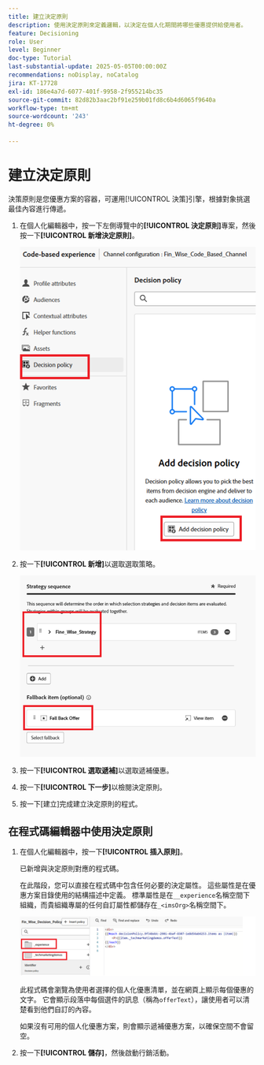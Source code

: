 ```yaml
---
title: 建立決定原則
description: 使用決定原則來定義邏輯，以決定在個人化期間將哪些優惠提供給使用者。
feature: Decisioning
role: User
level: Beginner
doc-type: Tutorial
last-substantial-update: 2025-05-05T00:00:00Z
recommendations: noDisplay, noCatalog
jira: KT-17728
exl-id: 186e4a7d-6077-401f-9958-2f955214bc35
source-git-commit: 82d82b3aac2bf91e259b01fd8c6b4d6065f9640a
workflow-type: tm+mt
source-wordcount: '243'
ht-degree: 0%

---
```


# 建立決定原則

決策原則是您優惠方案的容器，可運用[!UICONTROL 決策]引擎，根據對象挑選最佳內容進行傳遞。

1. 在個人化編輯器中，按一下左側導覽中的&#x200B;**[!UICONTROL 決定原則]**&#x200B;專案，然後按一下&#x200B;**[!UICONTROL 新增決定原則]**。

   ![create-decision-policy](assets/decision-policy.png)

1. 按一下&#x200B;**[!UICONTROL 新增]**&#x200B;以選取選取策略。

   ![決定原則](assets/decision-policy2.png)

1. 按一下&#x200B;**[!UICONTROL 選取遞補]**&#x200B;以選取遞補優惠。
1. 按一下&#x200B;**[!UICONTROL 下一步]**&#x200B;以檢閱決定原則。
1. 按一下[建立&#x200B;**&#x200B;**]完成建立決定原則的程式。

## 在程式碼編輯器中使用決定原則

1. 在個人化編輯器中，按一下&#x200B;**[!UICONTROL 插入原則]**。

   已新增與決定原則對應的程式碼。

   在此階段，您可以直接在程式碼中包含任何必要的決定屬性。 這些屬性是在優惠方案目錄使用的結構描述中定義。 標準屬性是在`__experience`名稱空間下組織，而貴組織專屬的任何自訂屬性都儲存在`_<imsOrg>`名稱空間下。

   ![使用_decision_polcy](assets/Insert-policy.png)

   此程式碼會瀏覽為使用者選擇的個人化優惠清單，並在網頁上顯示每個優惠的文字。 它會顯示段落中每個選件的訊息（稱為`offerText`），讓使用者可以清楚看到他們自訂的內容。

   如果沒有可用的個人化優惠方案，則會顯示遞補優惠方案，以確保空間不會留空。

1. 按一下&#x200B;**[!UICONTROL 儲存]**，然後啟動行銷活動。
